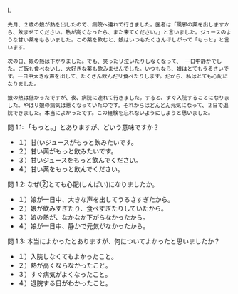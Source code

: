 I.

```
先月、２歳の娘が熱を出したので、病院へ連れて行きました。医者は「風邪の薬を出しますから、飲ませてください。熱が高くなったら、また来てください。」と言いました。ジュースのような甘い薬をもらいました。この薬を飲むと、娘はいつもたくさんほしがって「もっと」と言います。

次の日、娘の熱は下がりました。でも、笑ったリ泣いたりしなくなって、 一日中静かでした。ご飯も食べないし、大好きな薬も飲みませんでした。いつもなら、娘はとてもうるさいです。一日中大きな声を出して、たくさん飲んだリ食べたりします。だから、私はとても心配になりました。

娘の熱は低かったですが、夜、病院に連れて行きました。すると、すぐ入院することになりました。やはリ娘の病気は悪くなっていたのです。それからはどんどん元気になって、２日で退院できました。本当によかったです。この経験を忘れないようにしようと思いました。 
```

問 1.1: 「もっと。」とありますが、どいう意味ですか？

+ １）甘(いジュースがもっと飲みたいです。
+ ２）甘い薬がもっと飲みたいです。
+ ３）甘いジュースをもっと飲んでください。
+ ４）甘い薬をもっと飲んでください。

問 1.2: なぜ➁とても心配(しんぱい)になりましたか。

+ １）娘が一日中、大きな声を出してうるさすぎたから。
+ ２）娘が飲みすぎたり、食べすぎたりしていたから。
+ ３）娘の熱が、なかなか下がらなかったから。
+ ４）娘が一日中、静かで元気がなかったから。

問 1.3: 本当によかったとありますが、何についてよかったと思いましたか？

+ １）入院しなくてもよかったこと。
+ ２）熱が高くならなかったこと。
+ ３）すぐ病気がよくなったこと。
+ ４）退院する日がわかったこと。